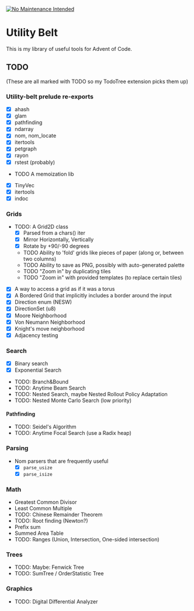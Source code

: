 [![No Maintenance Intended](http://unmaintained.tech/badge.svg)](http://unmaintained.tech/)

# Utility Belt

This is my library of useful tools for Advent of Code.

## TODO

(These are all marked with TODO so my TodoTree extension picks them up)

### Utility-belt prelude re-exports

- [x] ahash
- [x] glam
- [x] pathfinding
- [x] ndarray
- [x] nom, nom_locate
- [x] itertools
- [x] petgraph
- [x] rayon
- [x] rstest (probably)
- TODO A memoization lib
- [x] TinyVec
- [x] itertools
- [x] indoc

### Grids

- TODO: A Grid2D class
  - [x] Parsed from a chars() iter
  - [x] Mirror Horizontally, Vertically
  - [x] Rotate by +90/-90 degrees
  - TODO Ability to 'fold' grids like pieces of paper (along or, between two columns)
  - TODO Ability to save as PNG, possibly with auto-generated palette
  - TODO "Zoom in" by duplicating tiles
  - TODO "Zoom in" with provided templates (to replace certain tiles)
- [x] A way to access a grid as if it was a torus
- [x] A Bordered Grid that implicitly includes a border around the input
- [x] Direction enum (NESW)
- [x] DirectionSet (u8)
- [x] Moore Neighborhood
- [x] Von Neumann Neighborhood
- [x] Knight's move neighborhood
- [x] Adjacency testing

### Search

- [x] Binary search
- [x] Exponential Search
- TODO: Branch&Bound
- TODO: Anytime Beam Search
- TODO: Nested Search, maybe Nested Rollout Policy Adaptation
- TODO: Nested Monte Carlo Search (low priority)

#### Pathfinding

- TODO: Seidel's Algorithm
- TODO: Anytime Focal Search (use a Radix heap)

### Parsing

- Nom parsers that are frequently useful
  - [x] `parse_usize`
  - [x] `parse_isize`

### Math

- Greatest Common Divisor
- Least Common Multiple
- TODO: Chinese Remainder Theorem
- TODO: Root finding (Newton?)
- Prefix sum
- Summed Area Table
- TODO: Ranges (Union, Intersection, One-sided intersection)

### Trees

- TODO: Maybe: Fenwick Tree
- TODO: SumTree / OrderStatistic Tree

### Graphics

- TODO: Digital Differential Analyzer
